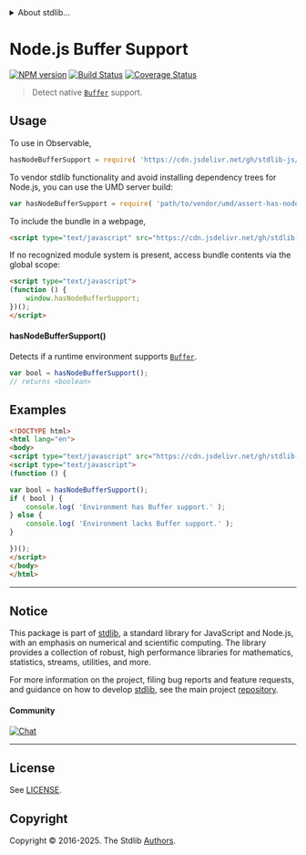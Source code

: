 <!--

@license Apache-2.0

Copyright (c) 2018 The Stdlib Authors.

Licensed under the Apache License, Version 2.0 (the "License");
you may not use this file except in compliance with the License.
You may obtain a copy of the License at

   http://www.apache.org/licenses/LICENSE-2.0

Unless required by applicable law or agreed to in writing, software
distributed under the License is distributed on an "AS IS" BASIS,
WITHOUT WARRANTIES OR CONDITIONS OF ANY KIND, either express or implied.
See the License for the specific language governing permissions and
limitations under the License.

-->


<details>
  <summary>
    About stdlib...
  </summary>
  <p>We believe in a future in which the web is a preferred environment for numerical computation. To help realize this future, we've built stdlib. stdlib is a standard library, with an emphasis on numerical and scientific computation, written in JavaScript (and C) for execution in browsers and in Node.js.</p>
  <p>The library is fully decomposable, being architected in such a way that you can swap out and mix and match APIs and functionality to cater to your exact preferences and use cases.</p>
  <p>When you use stdlib, you can be absolutely certain that you are using the most thorough, rigorous, well-written, studied, documented, tested, measured, and high-quality code out there.</p>
  <p>To join us in bringing numerical computing to the web, get started by checking us out on <a href="https://github.com/stdlib-js/stdlib">GitHub</a>, and please consider <a href="https://opencollective.com/stdlib">financially supporting stdlib</a>. We greatly appreciate your continued support!</p>
</details>

# Node.js Buffer Support

[![NPM version][npm-image]][npm-url] [![Build Status][test-image]][test-url] [![Coverage Status][coverage-image]][coverage-url] <!-- [![dependencies][dependencies-image]][dependencies-url] -->

> Detect native [`Buffer`][node-buffer] support.



<section class="usage">

## Usage

To use in Observable,

```javascript
hasNodeBufferSupport = require( 'https://cdn.jsdelivr.net/gh/stdlib-js/assert-has-node-buffer-support@umd/browser.js' )
```

To vendor stdlib functionality and avoid installing dependency trees for Node.js, you can use the UMD server build:

```javascript
var hasNodeBufferSupport = require( 'path/to/vendor/umd/assert-has-node-buffer-support/index.js' )
```

To include the bundle in a webpage,

```html
<script type="text/javascript" src="https://cdn.jsdelivr.net/gh/stdlib-js/assert-has-node-buffer-support@umd/browser.js"></script>
```

If no recognized module system is present, access bundle contents via the global scope:

```html
<script type="text/javascript">
(function () {
    window.hasNodeBufferSupport;
})();
</script>
```

#### hasNodeBufferSupport()

Detects if a runtime environment supports [`Buffer`][node-buffer].

```javascript
var bool = hasNodeBufferSupport();
// returns <boolean>
```

</section>

<!-- /.usage -->

<section class="examples">

## Examples

<!-- eslint no-undef: "error" -->

```html
<!DOCTYPE html>
<html lang="en">
<body>
<script type="text/javascript" src="https://cdn.jsdelivr.net/gh/stdlib-js/assert-has-node-buffer-support@umd/browser.js"></script>
<script type="text/javascript">
(function () {

var bool = hasNodeBufferSupport();
if ( bool ) {
    console.log( 'Environment has Buffer support.' );
} else {
    console.log( 'Environment lacks Buffer support.' );
}

})();
</script>
</body>
</html>
```

</section>

<!-- /.examples -->



<!-- Section for related `stdlib` packages. Do not manually edit this section, as it is automatically populated. -->

<section class="related">

</section>

<!-- /.related -->

<!-- Section for all links. Make sure to keep an empty line after the `section` element and another before the `/section` close. -->


<section class="main-repo" >

* * *

## Notice

This package is part of [stdlib][stdlib], a standard library for JavaScript and Node.js, with an emphasis on numerical and scientific computing. The library provides a collection of robust, high performance libraries for mathematics, statistics, streams, utilities, and more.

For more information on the project, filing bug reports and feature requests, and guidance on how to develop [stdlib][stdlib], see the main project [repository][stdlib].

#### Community

[![Chat][chat-image]][chat-url]

---

## License

See [LICENSE][stdlib-license].


## Copyright

Copyright &copy; 2016-2025. The Stdlib [Authors][stdlib-authors].

</section>

<!-- /.stdlib -->

<!-- Section for all links. Make sure to keep an empty line after the `section` element and another before the `/section` close. -->

<section class="links">

[npm-image]: http://img.shields.io/npm/v/@stdlib/assert-has-node-buffer-support.svg
[npm-url]: https://npmjs.org/package/@stdlib/assert-has-node-buffer-support

[test-image]: https://github.com/stdlib-js/assert-has-node-buffer-support/actions/workflows/test.yml/badge.svg?branch=main
[test-url]: https://github.com/stdlib-js/assert-has-node-buffer-support/actions/workflows/test.yml?query=branch:main

[coverage-image]: https://img.shields.io/codecov/c/github/stdlib-js/assert-has-node-buffer-support/main.svg
[coverage-url]: https://codecov.io/github/stdlib-js/assert-has-node-buffer-support?branch=main

<!--

[dependencies-image]: https://img.shields.io/david/stdlib-js/assert-has-node-buffer-support.svg
[dependencies-url]: https://david-dm.org/stdlib-js/assert-has-node-buffer-support/main

-->

[chat-image]: https://img.shields.io/gitter/room/stdlib-js/stdlib.svg
[chat-url]: https://app.gitter.im/#/room/#stdlib-js_stdlib:gitter.im

[stdlib]: https://github.com/stdlib-js/stdlib

[stdlib-authors]: https://github.com/stdlib-js/stdlib/graphs/contributors

[cli-section]: https://github.com/stdlib-js/assert-has-node-buffer-support#cli
[cli-url]: https://github.com/stdlib-js/assert-has-node-buffer-support/tree/cli
[@stdlib/assert-has-node-buffer-support]: https://github.com/stdlib-js/assert-has-node-buffer-support/tree/main

[umd]: https://github.com/umdjs/umd
[es-module]: https://developer.mozilla.org/en-US/docs/Web/JavaScript/Guide/Modules

[deno-url]: https://github.com/stdlib-js/assert-has-node-buffer-support/tree/deno
[deno-readme]: https://github.com/stdlib-js/assert-has-node-buffer-support/blob/deno/README.md
[umd-url]: https://github.com/stdlib-js/assert-has-node-buffer-support/tree/umd
[umd-readme]: https://github.com/stdlib-js/assert-has-node-buffer-support/blob/umd/README.md
[esm-url]: https://github.com/stdlib-js/assert-has-node-buffer-support/tree/esm
[esm-readme]: https://github.com/stdlib-js/assert-has-node-buffer-support/blob/esm/README.md
[branches-url]: https://github.com/stdlib-js/assert-has-node-buffer-support/blob/main/branches.md

[stdlib-license]: https://raw.githubusercontent.com/stdlib-js/assert-has-node-buffer-support/main/LICENSE

[node-buffer]: https://nodejs.org/api/buffer.html

</section>

<!-- /.links -->
